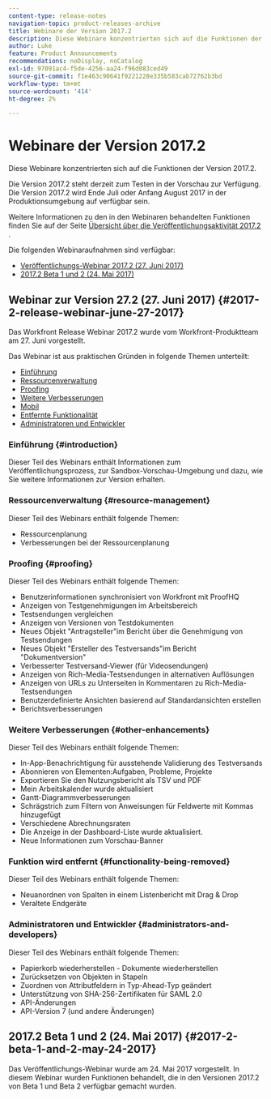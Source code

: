 ```yaml
---
content-type: release-notes
navigation-topic: product-releases-archive
title: Webinare der Version 2017.2
description: Diese Webinare konzentrierten sich auf die Funktionen der Version 2017.2.
author: Luke
feature: Product Announcements
recommendations: noDisplay, noCatalog
exl-id: 97091ac4-f5de-4256-aa24-f96d083ced49
source-git-commit: f1e463c90641f9221228e335b583cab72762b3bd
workflow-type: tm+mt
source-wordcount: '414'
ht-degree: 2%

---
```


# Webinare der Version 2017.2

Diese Webinare konzentrierten sich auf die Funktionen der Version 2017.2. 

Die Version 2017.2 steht derzeit zum Testen in der Vorschau zur Verfügung. Die Version 2017.2 wird Ende Juli oder Anfang August 2017 in der Produktionsumgebung auf verfügbar sein.

Weitere Informationen zu den in den Webinaren behandelten Funktionen finden Sie auf der Seite [Übersicht über die Veröffentlichungsaktivität 2017.2](../../../../product-announcements/product-releases/quarterly-release-archive/2017.2-release-activity/2017-2-release-activity-overview.md) .

Die folgenden Webinaraufnahmen sind verfügbar:

* [Veröffentlichungs-Webinar 2017.2 (27. Juni 2017)](#2017-2-release-webinar-june-27-2017)
* [2017.2 Beta 1 und 2 (24. Mai 2017)](#2017-2-beta-1-and-2-may-24-2017)

## Webinar zur Version 27.2 (27. Juni 2017) {#2017-2-release-webinar-june-27-2017}

Das Workfront Release Webinar 2017.2 wurde vom Workfront-Produktteam am 27. Juni vorgestellt.  

Das Webinar ist aus praktischen Gründen in folgende Themen unterteilt:

* [Einführung](#introduction)
* [Ressourcenverwaltung](#resource-management)
* [Proofing](#proofing)
* [Weitere Verbesserungen](#other-enhancements)
* [Mobil](#mobile)
* [Entfernte Funktionalität](#functionality-being-removed)
* [Administratoren und Entwickler](#administrators-and-developers)

### Einführung {#introduction}

Dieser Teil des Webinars enthält Informationen zum Veröffentlichungsprozess, zur Sandbox-Vorschau-Umgebung und dazu, wie Sie weitere Informationen zur Version erhalten.

### Ressourcenverwaltung {#resource-management}

Dieser Teil des Webinars enthält folgende Themen:

* Ressourcenplanung
* Verbesserungen bei der Ressourcenplanung

### Proofing {#proofing}

Dieser Teil des Webinars enthält folgende Themen:

* Benutzerinformationen synchronisiert von Workfront mit ProofHQ
* Anzeigen von Testgenehmigungen im Arbeitsbereich
* Testsendungen vergleichen
* Anzeigen von Versionen von Testdokumenten
* Neues Objekt &quot;Antragsteller&quot;im Bericht über die Genehmigung von Testsendungen
* Neues Objekt &quot;Ersteller des Testversands&quot;im Bericht &quot;Dokumentversion&quot;
* Verbesserter Testversand-Viewer (für Videosendungen)
* Anzeigen von Rich-Media-Testsendungen in alternativen Auflösungen
* Anzeigen von URLs zu Unterseiten in Kommentaren zu Rich-Media-Testsendungen
* Benutzerdefinierte Ansichten basierend auf Standardansichten erstellen
* Berichtsverbesserungen

### Weitere Verbesserungen {#other-enhancements}

Dieser Teil des Webinars enthält folgende Themen:

* In-App-Benachrichtigung für ausstehende Validierung des Testversands
* Abonnieren von Elementen:Aufgaben, Probleme, Projekte
* Exportieren Sie den Nutzungsbericht als TSV und PDF
* Mein Arbeitskalender wurde aktualisiert
* Gantt-Diagrammverbesserungen
* Schrägstrich zum Filtern von Anweisungen für Feldwerte mit Kommas hinzugefügt
* Verschiedene Abrechnungsraten
* Die Anzeige in der Dashboard-Liste wurde aktualisiert.
* Neue Informationen zum Vorschau-Banner

### Funktion wird entfernt {#functionality-being-removed}

Dieser Teil des Webinars enthält folgende Themen:

* Neuanordnen von Spalten in einem Listenbericht mit Drag &amp; Drop
* Veraltete Endgeräte

### Administratoren und Entwickler {#administrators-and-developers}

Dieser Teil des Webinars enthält folgende Themen:

* Papierkorb wiederherstellen - Dokumente wiederherstellen
* Zurücksetzen von Objekten in Stapeln
* Zuordnen von Attributfeldern in Typ-Ahead-Typ geändert
* Unterstützung von SHA-256-Zertifikaten für SAML 2.0
* API-Änderungen
* API-Version 7 (und andere Änderungen)

## 2017.2 Beta 1 und 2 (24. Mai 2017) {#2017-2-beta-1-and-2-may-24-2017}

Das Veröffentlichungs-Webinar wurde am 24. Mai 2017 vorgestellt. In diesem Webinar wurden Funktionen behandelt, die in den Versionen 2017.2 von Beta 1 und Beta 2 verfügbar gemacht wurden.
